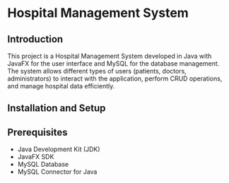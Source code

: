 # Hospital Management System

## Introduction

This project is a Hospital Management System developed in Java with JavaFX for the user interface and MySQL for the database management.
The system allows different types of users (patients, doctors, administrators) to interact with the application, perform CRUD operations, 
and manage hospital data efficiently.
## Installation and Setup
## Prerequisites
-  Java Development Kit (JDK)
-  JavaFX SDK
-  MySQL Database
-  MySQL Connector for Java
